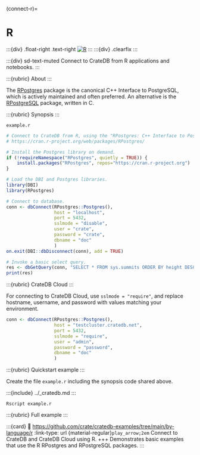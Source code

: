 (connect-r)=

# R

:::{div} .float-right .text-right
[![R](https://github.com/crate/cratedb-examples/actions/workflows/lang-r.yml/badge.svg)](https://github.com/crate/cratedb-examples/actions/workflows/lang-r.yml)
:::
:::{div} .clearfix
:::

:::{div} sd-text-muted
Connect to CrateDB from R applications and notebooks.
:::

:::{rubric} About
:::

The [RPostgres] package is the canonical C++ Interface to PostgreSQL,
which is actively maintained and often preferred.
An alternative is the [RPostgreSQL] package, written in C.

:::{rubric} Synopsis
:::

`example.r`
```r
# Connect to CrateDB from R, using the "RPostgres: C++ Interface to PostgreSQL".
# https://cran.r-project.org/web/packages/RPostgres/

# Install the Postgres library on demand.
if (!requireNamespace("RPostgres", quietly = TRUE)) {
    install.packages("RPostgres", repos="https://cran.r-project.org")
}

# Load the DBI and Postgres libraries.
library(DBI)
library(RPostgres)

# Connect to database.
conn <- dbConnect(RPostgres::Postgres(),
                  host = "localhost",
                  port = 5432,
                  sslmode = "disable",
                  user = "crate",
                  password = "crate",
                  dbname = "doc"
                  )
on.exit(DBI::dbDisconnect(conn), add = TRUE)

# Invoke a basic select query.
res <- dbGetQuery(conn, "SELECT * FROM sys.summits ORDER BY height DESC LIMIT 10;")
print(res)
```

:::{rubric} CrateDB Cloud
:::

For connecting to CrateDB Cloud, use `sslmode = "require"`, and
replace hostname, username, and password with values matching
your environment.
```r
conn <- dbConnect(RPostgres::Postgres(),
                  host = "testcluster.cratedb.net",
                  port = 5432,
                  sslmode = "require",
                  user = "admin",
                  password = "password",
                  dbname = "doc"
                  )
```

:::{rubric} Quickstart example
:::

Create the file `example.r` including the synopsis code shared above.

:::{include} ../_cratedb.md
:::
```shell
Rscript example.r
```

:::{rubric} Full example
:::

:::{card}
:link: https://github.com/crate/cratedb-examples/tree/main/by-language/r
:link-type: url
{material-regular}`play_arrow;2em`
Connect to CrateDB and CrateDB Cloud using R.
+++
Demonstrates basic examples that use the R RPostgres and RPostgreSQL packages.
:::


[RPostgres]: https://cran.r-project.org/web/packages/RPostgres/
[RPostgreSQL]: https://cran.r-project.org/web/packages/RPostgreSQL/
